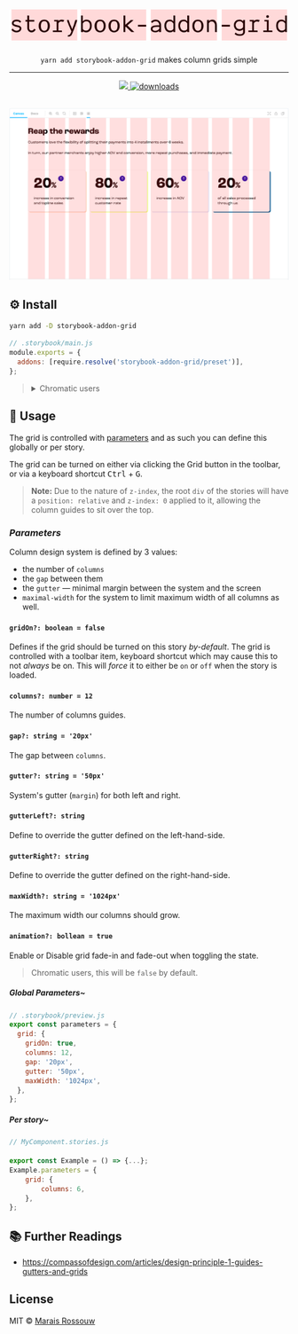 <div align="center">
	<h1><img src="./shots/logo.svg" alt="storybook-addon-grid"/></h1>
	<p align="center"><code>yarn add storybook-addon-grid</code> makes column grids simple</p>
	<hr />
	<span>
		<a href="https://github.com/maraisr/storybook-addon-grid/actions?query=workflow:CI+branch:main">
			<img src="https://github.com/maraisr/storybook-addon-grid/workflows/CI/badge.svg?query=branch:main"/>
		</a>
		<a href="https://npm-stat.com/charts.html?package=storybook-addon-grid">
			<img src="https://badgen.net/npm/dm/storybook-addon-grid" alt="downloads"/>
		</a>
	</span>
</div>

<br />

![example that shows how the columns look when enabled](./shots/example.png)

## ⚙️ Install

```sh
yarn add -D storybook-addon-grid
```

```js
// .storybook/main.js
module.exports = {
  addons: [require.resolve('storybook-addon-grid/preset')],
};
```

> <details>
> <summary>Chromatic users</summary>
>
> Include this additional preset to configure the grid lines for your Chromatic
> screenshots.
>
> ```js
> // .storybook/main.js
> module.exports = {
>   addons: [
>     require.resolve('storybook-addon-grid/preset'),
>     require.resolve('storybook-addon-grid/chromatic'),
>   ],
> };
> ```
>
> </details>

## 🚀 Usage

The grid is controlled with
[parameters](https://storybook.js.org/docs/react/writing-stories/parameters) and
as such you can define this globally or per story.

The grid can be turned on either via clicking the Grid button in the toolbar, or
via a keyboard shortcut <kbd>Ctrl</kbd> + <kbd>G</kbd>.

> **Note:** Due to the nature of `z-index`, the root `div` of the stories will
> have a `position: relative` and `z-index: 0` applied to it, allowing the
> column guides to sit over the top.

### _Parameters_

Column design system is defined by 3 values:

- the number of `columns`
- the `gap` between them
- the `gutter` — minimal margin between the system and the screen
- `maximal-width` for the system to limit maximum width of all columns as well.

#### `gridOn?: boolean = false`

Defines if the grid should be turned on this story _by-default_. The grid is
controlled with a toolbar item, keyboard shortcut which may cause this to not
_always_ be on. This will _force_ it to either be `on` or `off` when the story
is loaded.

#### `columns?: number = 12`

The number of columns guides.

#### `gap?: string = '20px'`

The gap between `columns`.

#### `gutter?: string = '50px'`

System's gutter (`margin`) for both left and right.

#### `gutterLeft?: string`

Define to override the gutter defined on the left-hand-side.

#### `gutterRight?: string`

Define to override the gutter defined on the right-hand-side.

#### `maxWidth?: string = '1024px'`

The maximum width our columns should grow.

#### `animation?: bollean = true`

Enable or Disable grid fade-in and fade-out when toggling the state.

> Chromatic users, this will be `false` by default.

##### _Global Parameters~_

```js
// .storybook/preview.js
export const parameters = {
  grid: {
    gridOn: true,
    columns: 12,
    gap: '20px',
    gutter: '50px',
    maxWidth: '1024px',
  },
};
```

##### _Per story~_

```js
// MyComponent.stories.js

export const Example = () => {...};
Example.parameters = {
	grid: {
		columns: 6,
	},
};
```

## 📚 Further Readings

- https://compassofdesign.com/articles/design-principle-1-guides-gutters-and-grids

## License

MIT © [Marais Rossouw](https://marais.io)
